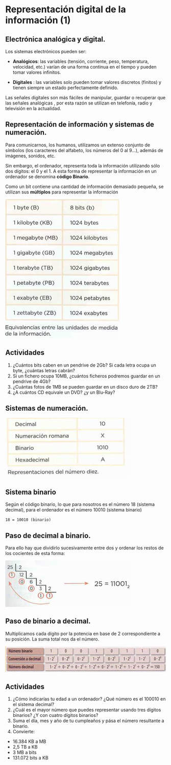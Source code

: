 # Representación digital de la información (1)

## Electrónica analógica y digital. 

Los sistemas electrónicos pueden ser:

- **Analógicos**: las variables (tensión, corriente, peso, temperatura, velocidad, etc.) varían
de una forma continua en el tiempo y pueden tomar valores infinitos.

- **Digitales** : las variables solo pueden tomar valores discretos (finitos) y tienen siempre un
estado perfectamente definido.

Las señales digitales son más fáciles de manipular, guardar o recuperar que las señales analógicas , por esta razón se utilizan en telefonía, radio y televisión en la actualidad.

## Representación de información y sistemas de numeración. 

Para comunicarnos, los humanos, utilizamos un extenso conjunto de símbolos (los caracteres del alfabeto, los números del 0 al 9...), además de imágenes, sonidos, etc.

Sin embargo, el ordenador, representa toda la información utilizando sólo dos dígitos: el 0 y el 1. A esta forma de representar la información en un ordenador se denomina **código Binario**.

Como un bit contiene una cantidad de información demasiado pequeña, se utilizan sus
**múltiplos** para representar la información

![](img/2019-09-15-10-57-27.png)

## Actividades

1. ¿Cuántos bits caben en un pendrive de 2Gb? Si cada letra ocupa un byte, ¿cuántas letras cabrán?
2. Si un fichero ocupa 10MB, ¿cuántos ficheros podremos guardar en un pendrive de 4Gb?
3. ¿Cuántas fotos de 1MB se pueden guardar en un disco duro de 2TB?
4. ¿A cuántos CD equivale un DVD? ¿y un Blu-Ray?

## Sistemas de numeración.

![](img/2019-09-15-10-59-21.png)

## Sistema binario

Según el código binario, lo que para nosotros es el número 18 (sistema decimal),
para el ordenador es el número 10010 (sistema binario)

    18 = 10010 (binario)

## Paso de decimal a binario. 

Para ello hay que dividirlo sucesivamente entre
dos y ordenar los restos de los cocientes de esta forma:

![](img/2019-09-15-10-59-47.png)

## Paso de binario a decimal. 

Multiplicamos cada dígito por la potencia en
base de 2 correspondiente a su posición. La suma total nos da el número.

![](img/2019-09-15-11-00-23.png)

## Actividades

1. ¿Cómo indicarías tu edad a un ordenador? ¿Qué número es el 100010
en el sistema decimal?
2. ¿Cuál es el mayor número que puedes representar usando tres dígitos
binarios? ¿Y con cuatro dígitos binarios?
3. Suma el día, mes y año de tu cumpleaños y pása el número resultante a binario.
4. Convierte:
- 16.384‬ KB a MB
- 2,5 TB a KB
- 3 MB a bits
- 131.072 bits a KB
